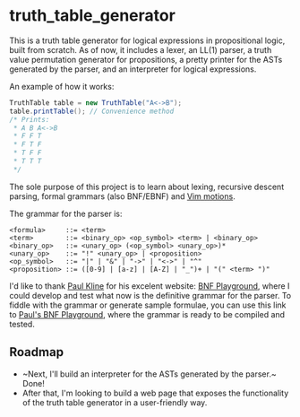 # truth_table_generator

This is a truth table generator for logical expressions in propositional logic, built from scratch. As of now, it includes a lexer, an LL(1) parser, a truth value permutation generator for propositions, a pretty printer for the ASTs generated by the parser, and an interpreter for logical expressions.

An example of how it works:
```java
TruthTable table = new TruthTable("A<->B");
table.printTable(); // Convenience method
/* Prints:
 * A B A<->B
 * F F T
 * F T F
 * T F F
 * T T T
 */
```

The sole purpose of this project is to learn about lexing, recursive descent parsing, formal grammars (also BNF/EBNF) and [Vim motions](https://vim.rtorr.com/).

The grammar for the parser is:
```ebnf
<formula>     ::= <term>
<term>        ::= <binary_op> <op_symbol> <term> | <binary_op>
<binary_op>   ::= <unary_op> (<op_symbol> <unary_op>)*
<unary_op>    ::= "!" <unary_op> | <proposition>
<op_symbol>   ::= "|" | "&" | "->" | "<->" | "^"
<proposition> ::= ([0-9] | [a-z] | [A-Z] | "_")+ | "(" <term> ")"
```
I'd like to thank [Paul Kline](https://github.com/paul-kline) for his excelent website: [BNF Playground](https://bnfplayground.pauliankline.com/), where I could develop and test what now is the definitive grammar for the parser.
To fiddle with the grammar or generate sample formulae, you can use this link to [Paul's BNF Playground](https://bnfplayground.pauliankline.com/?bnf=%3Cformula%3E%20%20%20%20%20%3A%3A%3D%20%3Cterm%3E%0A%3Cterm%3E%20%20%20%20%20%20%20%20%3A%3A%3D%20%3Cbinary_op%3E%20%3Cop_symbol%3E%20%3Cterm%3E%20%7C%20%3Cbinary_op%3E%0A%3Cbinary_op%3E%20%20%20%3A%3A%3D%20%3Cunary_op%3E%20(%3Cop_symbol%3E%20%3Cunary_op%3E)*%0A%3Cunary_op%3E%20%20%20%20%3A%3A%3D%20%22!%22%20%3Cunary_op%3E%20%7C%20%3Cproposition%3E%0A%3Cop_symbol%3E%20%20%20%3A%3A%3D%20%22%7C%22%20%7C%20%22%26%22%20%7C%20%22-%3E%22%20%7C%20%22%3C-%3E%22%20%7C%20%22%5E%22%0A%3Cproposition%3E%20%3A%3A%3D%20(%5B0-9%5D%20%7C%20%5Ba-z%5D%20%7C%20%5BA-Z%5D%20%7C%20%22_%22)%2B%20%7C%20%22(%22%20%3Cterm%3E%20%22)%22%0A&name=Logic%20CFG), where the grammar is ready to be compiled and tested.

## Roadmap

- ~Next, I'll build an interpreter for the ASTs generated by the parser.~ Done!
- After that, I'm looking to build a web page that exposes the functionality of the truth table generator in a user-friendly way.
